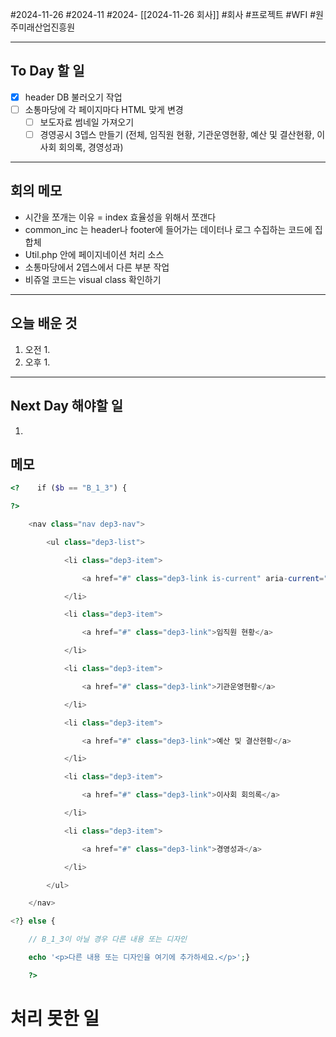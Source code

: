 #2024-11-26 #2024-11 #2024- [[2024-11-26 회사]]
#회사 #프로젝트 #WFI #원주미래산업진흥원 

---
## To Day 할 일
- [x] header DB 불러오기 작업
- [ ] 소통마당에 각 페이지마다 HTML 맞게 변경
    - [ ] 보도자료 썸네일 가져오기
    - [ ] 경영공시 3뎁스 만들기 (전체, 임직원 현황, 기관운영현황, 예산 및 결산현황, 이사회 회의록, 경영성과)
---
## 회의 메모
- 시간을 쪼개는 이유 = index 효율성을 위해서 쪼갠다 
- common_inc 는 header나 footer에 들어가는 데이터나 로그 수집하는 코드에 집합체
- Util.php 안에 페이지네이션 처리 소스 
- 소통마당에서 2뎁스에서 다른 부분 작업 
- 비쥬얼 코드는 visual class 확인하기
---
## 오늘 배운 것
1. 오전
    1. 
2. 오후
    1. 
---
## Next Day 해야할 일
1. 


## 메모

```php
<?    if ($b == "B_1_3") {

?>

    <nav class="nav dep3-nav">

        <ul class="dep3-list">

            <li class="dep3-item">

                <a href="#" class="dep3-link is-current" aria-current="page">전체</a>

            </li>

            <li class="dep3-item">

                <a href="#" class="dep3-link">임직원 현황</a>

            </li>

            <li class="dep3-item">

                <a href="#" class="dep3-link">기관운영현황</a>

            </li>

            <li class="dep3-item">

                <a href="#" class="dep3-link">예산 및 결산현황</a>

            </li>

            <li class="dep3-item">

                <a href="#" class="dep3-link">이사회 회의록</a>

            </li>

            <li class="dep3-item">

                <a href="#" class="dep3-link">경영성과</a>

            </li>

        </ul>

    </nav>

<?} else {

    // B_1_3이 아닐 경우 다른 내용 또는 디자인

    echo '<p>다른 내용 또는 디자인을 여기에 추가하세요.</p>';}

    ?>
```
# 처리 못한 일